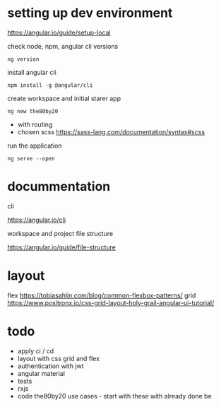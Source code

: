 # setting up dev environment

https://angular.io/guide/setup-local

check node, npm, angular cli versions

`ng version`

install angular cli

`npm install -g @angular/cli`

create workspace  and initial starer app

`ng new the80by20`

- with routing
- chosen scss https://sass-lang.com/documentation/syntax#scss

run the application

`ng serve --open`

# docummentation

cli

https://angular.io/cli

workspace and project file structure 

https://angular.io/guide/file-structure

# layout

flex https://tobiasahlin.com/blog/common-flexbox-patterns/
grid https://www.positronx.io/css-grid-layout-holy-grail-angular-ui-tutorial/

# todo

 - apply ci / cd 
 - layout with css grid and flex
 - authentication with jwt
 - angular material
 - tests
 - rxjs
 - code the80by20 use cases - start with these with already done be
